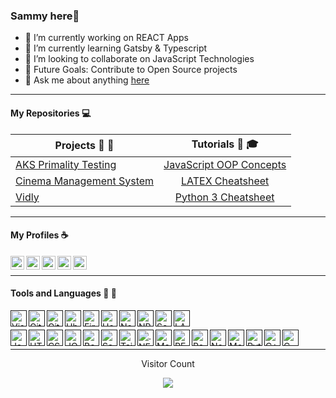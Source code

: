 ### Sammy here👋


- 🔭 I’m currently working on REACT Apps
- 🌱 I’m currently learning Gatsby & Typescript
- 👯 I’m looking to collaborate on JavaScript Technologies
- 🥅 Future Goals: Contribute to Open Source projects
- 💬 Ask me about anything [here](https://github.com/Sammy-Nyakabau/Sammy-Nyakabau/issues)
---
#### My Repositories :computer:

|  Projects :art: :pushpin:| Tutorials :school_satchel: :mortar_board:     | 
| ------------- |:--------------:| 
| [AKS Primality Testing](https://github.com/Sammy-Nyakabau/AKS-Implementation) | [JavaScript OOP Concepts](https://github.com/Sammy-Nyakabau/JavaScript-OOP-Concepts) | 
| [Cinema Management System](https://github.com/Sammy-Nyakabau/Cinema-Management-System) | [LATEX Cheatsheet](https://github.com/Sammy-Nyakabau/LATEX-Cheatsheet) | 
|  [Vidly](https://github.com/Sammy-Nyakabau/Vidly)| [Python 3 Cheatsheet](https://github.com/Sammy-Nyakabau/Python-3-Cheatsheet) |  |
---

#### My Profiles :coffee:
[<img align="left" alt="Sammy Nyakabau | LinkedIn" width="22px" src="https://cdn.jsdelivr.net/npm/simple-icons@v3/icons/linkedin.svg" />](https://www.linkedin.com/in/sammy-nyakabau/)
[<img align="left" alt="Sammy Nyakabau | Code Pen" width="22px" src="https://cdn.jsdelivr.net/npm/simple-icons@3.6.0/icons/codepen.svg" />](https://codepen.io/sammy-nyakabau)
[<img align="left" alt="Sammy Nyakabau | Hackerrank" width="22px" src="https://cdn.jsdelivr.net/npm/simple-icons@3.6.0/icons/hackerrank.svg" />](https://www.hackerrank.com/nyakabausammy8)
[<img align="left" alt="Sammy Nyakabau | Glitch" width="22px" src="https://cdn.jsdelivr.net/npm/simple-icons@3.6.0/icons/glitch.svg" />](https://glitch.com/@Sammy-Nyakabau)
[<img align="left" alt="Sammy Nyakabau | Repl" width="22px" src="https://cdn.jsdelivr.net/npm/simple-icons@3.6.0/icons/repl-dot-it.svg" />](https://repl.it/@SammyNyakabau1)

<br >

<hr >

#### Tools and Languages :wrench: :electric_plug:

[<img align="left" alt="Visual Studio Code" width="26px" src="https://cdn.jsdelivr.net/npm/simple-icons@3.6.0/icons/visualstudiocode.svg" />]()
[<img align="left" alt="Git" width="26px" src="https://cdn.jsdelivr.net/npm/simple-icons@3.6.0/icons/git.svg" />]()
[<img align="left" alt="Github" width="26px" src="https://cdn.jsdelivr.net/npm/simple-icons@3.6.0/icons/github.svg" />]()
[<img align="left" alt="Ubuntu" width="26px" src="https://cdn.jsdelivr.net/npm/simple-icons@3.6.0/icons/ubuntu.svg" />]()
[<img align="left" alt="Firebase" width="26px" src="https://cdn.jsdelivr.net/npm/simple-icons@3.6.0/icons/firebase.svg" />]()
[<img align="left" alt="Heroku" width="26px" src="https://cdn.jsdelivr.net/npm/simple-icons@3.6.0/icons/heroku.svg" />]()
[<img align="left" alt="Netlify" width="26px" src="https://cdn.jsdelivr.net/npm/simple-icons@3.6.0/icons/netlify.svg" />]()
[<img align="left" alt="NPM" width="26px" src="https://cdn.jsdelivr.net/npm/simple-icons@3.6.0/icons/npm.svg" />]()
[<img align="left" alt="Sentry" width="26px" src="https://cdn.jsdelivr.net/npm/simple-icons@3.6.0/icons/sentry.svg" />]()
[<img align="left" alt="LATEX" width="26px" src="https://cdn.jsdelivr.net/npm/simple-icons@3.6.0/icons/latex.svg" />]()
<br >

[<img align="left" alt="JavaScript" width="26px" src="https://cdn.jsdelivr.net/npm/simple-icons@3.6.0/icons/javascript.svg" />]()
[<img align="left" alt="HTML5" width="26px" src="https://cdn.jsdelivr.net/npm/simple-icons@3.6.0/icons/html5.svg" />]()
[<img align="left" alt="CSS3" width="26px" src="https://cdn.jsdelivr.net/npm/simple-icons@3.6.0/icons/css3.svg" />]()
[<img align="left" alt="JQUERY" width="26px" src="https://cdn.jsdelivr.net/npm/simple-icons@3.6.0/icons/jquery.svg" />]()
[<img align="left" alt="Bootstrap" width="26px" src="https://cdn.jsdelivr.net/npm/simple-icons@3.6.0/icons/bootstrap.svg" />]()
[<img align="left" alt="Sass" width="26px" src="https://cdn.jsdelivr.net/npm/simple-icons@3.6.0/icons/sass.svg" />]()
[<img align="left" alt="Tailwind CSS" width="26px" src="https://cdn.jsdelivr.net/npm/simple-icons@3.6.0/icons/tailwindcss.svg" />]()
[<img align="left" alt=".NET" width="26px" src="https://cdn.jsdelivr.net/npm/simple-icons@3.6.0/icons/dot-net.svg" />]()
[<img align="left" alt="Material UI" width="26px" src="https://cdn.jsdelivr.net/npm/simple-icons@3.6.0/icons/material-ui.svg" />]()
[<img align="left" alt="REACT" width="26px" src="https://cdn.jsdelivr.net/npm/simple-icons@3.6.0/icons/react.svg" />]()
[<img align="left" alt="Redux" width="26px" src="https://cdn.jsdelivr.net/npm/simple-icons@3.6.0/icons/redux.svg" />]()
[<img align="left" alt="Node" width="26px" src="https://cdn.jsdelivr.net/npm/simple-icons@3.6.0/icons/node-dot-js.svg" />]()
[<img align="left" alt="Mongo" width="26px" src="https://cdn.jsdelivr.net/npm/simple-icons@3.6.0/icons/mongodb.svg" />]()
[<img align="left" alt="Python" width="26px" src="https://cdn.jsdelivr.net/npm/simple-icons@3.6.0/icons/python.svg" />]()
[<img align="left" alt="C++" width="26px" src="https://cdn.jsdelivr.net/npm/simple-icons@3.6.0/icons/cplusplus.svg" />]()
[<img align="left" alt="C" width="26px" src="https://cdn.jsdelivr.net/npm/simple-icons@3.6.0/icons/c.svg" />]()

<br >
<hr >



<p align="center" >Visitor Count </p>
<p align="center">
  <img src="https://profile-counter.glitch.me/{Sammy-Nyakabau}/count.svg" />
</p>

